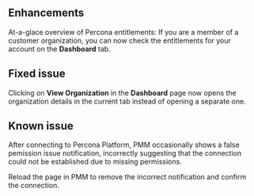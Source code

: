 ## Enhancements

At-a-glace overview of Percona entitlements: If you are a member of a customer organization, you can now check the entitlements for your account on the **Dashboard** tab.

## Fixed issue
Clicking on **View Organization** in the **Dashboard** page now opens the organization details in the current tab instead of opening a separate one. 

## Known issue

After connecting to Percona Platform, PMM occasionally shows a false pemission issue notification, incorrectly suggesting that the connection could not be established due to missing permissions. 

Reload the page in PMM to remove the incorrect notification and confirm the connection.
